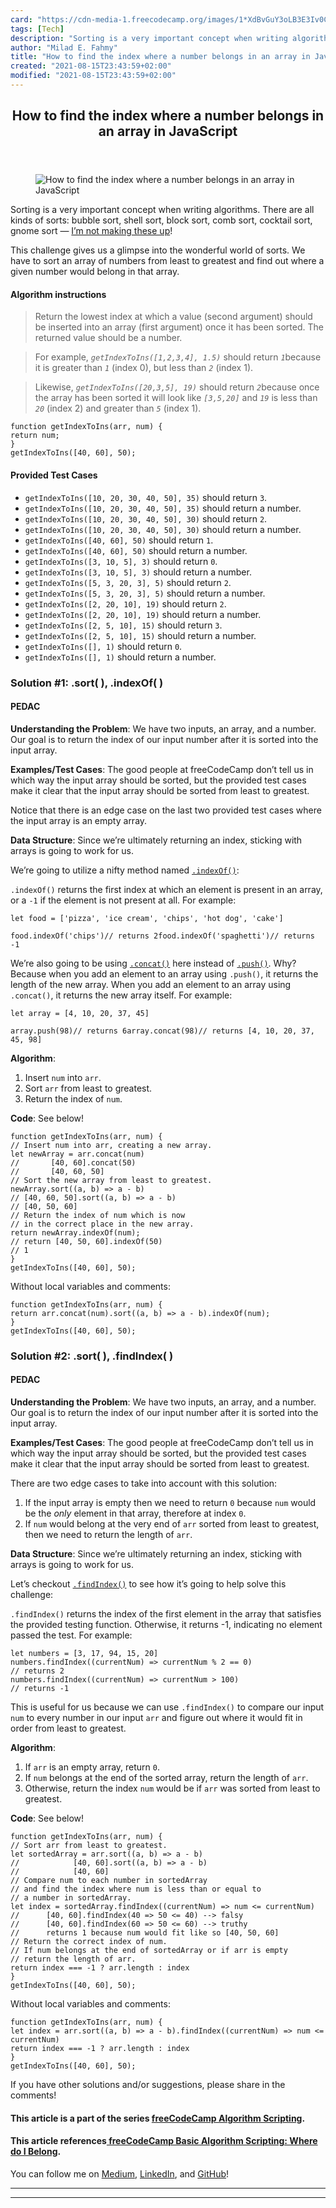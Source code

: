 ```yaml
---
card: "https://cdn-media-1.freecodecamp.org/images/1*XdBvGuY3oLB3E3Iv0CD-SA.jpeg"
tags: [Tech]
description: "Sorting is a very important concept when writing algorithms. "
author: "Milad E. Fahmy"
title: "How to find the index where a number belongs in an array in JavaScript"
created: "2021-08-15T23:43:59+02:00"
modified: "2021-08-15T23:43:59+02:00"
---
```

<div class="site-wrapper">
<main id="site-main" class="site-main outer">
<div class="inner">
<article class="post-full post tag-tech tag-programming tag-coding tag-javascript tag-algorithms ">
<header class="post-full-header">
<h1 class="post-full-title">How to find the index where a number belongs in an array in JavaScript</h1>
</header>
<figure class="post-full-image">
<picture>
<source media="(max-width: 700px)" sizes="1px" srcset="data:image/gif;base64,R0lGODlhAQABAIAAAAAAAP///yH5BAEAAAAALAAAAAABAAEAAAIBRAA7 1w">
<source media="(min-width: 701px)" sizes="(max-width: 800px) 400px,
(max-width: 1170px) 700px,
1400px" srcset="https://cdn-media-1.freecodecamp.org/images/1*XdBvGuY3oLB3E3Iv0CD-SA.jpeg 300w,
https://cdn-media-1.freecodecamp.org/images/1*XdBvGuY3oLB3E3Iv0CD-SA.jpeg 600w,
https://cdn-media-1.freecodecamp.org/images/1*XdBvGuY3oLB3E3Iv0CD-SA.jpeg 1000w,
https://cdn-media-1.freecodecamp.org/images/1*XdBvGuY3oLB3E3Iv0CD-SA.jpeg 2000w">
<img onerror="this.style.display='none'" src="https://cdn-media-1.freecodecamp.org/images/1*XdBvGuY3oLB3E3Iv0CD-SA.jpeg" alt="How to find the index where a number belongs in an array in JavaScript">
</picture>
</figure>
<section class="post-full-content">
<div class="post-content">
<p>Sorting is a very important concept when writing algorithms. There are all kinds of sorts: bubble sort, shell sort, block sort, comb sort, cocktail sort, gnome sort — <a href="https://en.wikipedia.org/wiki/Sorting_algorithm" rel="noopener">I’m not making these up</a>!</p><p>This challenge gives us a glimpse into the wonderful world of sorts. We have to sort an array of numbers from least to greatest and find out where a given number would belong in that array.</p><h4 id="algorithm-instructions">Algorithm instructions</h4><blockquote>Return the lowest index at which a value (second argument) should be inserted into an array (first argument) once it has been sorted. The returned value should be a number.</blockquote><blockquote>For example, <code><em>getIndexToIns([1,2,3,4], 1.5)</em></code> should return <code><em>1</em></code>because it is greater than <code><em>1</em></code> (index 0), but less than <code><em>2</em></code> (index 1).</blockquote><blockquote>Likewise, <code><em>getIndexToIns([20,3,5], 19)</em></code> should return <code><em>2</em></code>because once the array has been sorted it will look like <code><em>[3,5,20]</em></code> and <code><em>19</em></code> is less than <code><em>20</em></code> (index 2) and greater than <code><em>5</em></code> (index 1).</blockquote><pre><code class="language-js">function getIndexToIns(arr, num) {
return num;
}
getIndexToIns([40, 60], 50);</code></pre><h4 id="provided-test-cases">Provided Test Cases</h4><ul><li><code>getIndexToIns([10, 20, 30, 40, 50], 35)</code> should return <code>3</code>.</li><li><code>getIndexToIns([10, 20, 30, 40, 50], 35)</code> should return a number.</li><li><code>getIndexToIns([10, 20, 30, 40, 50], 30)</code> should return <code>2</code>.</li><li><code>getIndexToIns([10, 20, 30, 40, 50], 30)</code> should return a number.</li><li><code>getIndexToIns([40, 60], 50)</code> should return <code>1</code>.</li><li><code>getIndexToIns([40, 60], 50)</code> should return a number.</li><li><code>getIndexToIns([3, 10, 5], 3)</code> should return <code>0</code>.</li><li><code>getIndexToIns([3, 10, 5], 3)</code> should return a number.</li><li><code>getIndexToIns([5, 3, 20, 3], 5)</code> should return <code>2</code>.</li><li><code>getIndexToIns([5, 3, 20, 3], 5)</code> should return a number.</li><li><code>getIndexToIns([2, 20, 10], 19)</code> should return <code>2</code>.</li><li><code>getIndexToIns([2, 20, 10], 19)</code> should return a number.</li><li><code>getIndexToIns([2, 5, 10], 15)</code> should return <code>3</code>.</li><li><code>getIndexToIns([2, 5, 10], 15)</code> should return a number.</li><li><code>getIndexToIns([], 1)</code> should return <code>0</code>.</li><li><code>getIndexToIns([], 1)</code> should return a number.</li></ul><h3 id="solution-1-sort-indexof-">Solution #1: .sort( ), .indexOf( )</h3><h4 id="pedac">PEDAC</h4><p><strong>Understanding the Problem</strong>: We have two inputs, an array, and a number. Our goal is to return the index of our input number after it is sorted into the input array.</p><p><strong>Examples/Test Cases</strong>: The good people at freeCodeCamp don’t tell us in which way the input array should be sorted, but the provided test cases make it clear that the input array should be sorted from least to greatest.</p><p>Notice that there is an edge case on the last two provided test cases where the input array is an empty array.</p><p><strong>Data Structure</strong>: Since we’re ultimately returning an index, sticking with arrays is going to work for us.</p><p>We’re going to utilize a nifty method named <code><a href="https://developer.mozilla.org/en-US/docs/Web/JavaScript/Reference/Global_Objects/Array/indexOf" rel="noopener">.indexOf()</a></code>:</p><p><code>.indexOf()</code> returns the first index at which an element is present in an array, or a <code>-1</code> if the element is not present at all. For example:</p><pre><code>let food = ['pizza', 'ice cream', 'chips', 'hot dog', 'cake']</code></pre><pre><code>food.indexOf('chips')// returns 2food.indexOf('spaghetti')// returns -1</code></pre><p>We’re also going to be using <code><a href="https://developer.mozilla.org/en-US/docs/Web/JavaScript/Reference/Global_Objects/Array/concat" rel="noopener">.concat()</a></code> here instead of <code><a href="https://developer.mozilla.org/en-US/docs/Web/JavaScript/Reference/Global_Objects/Array/push" rel="noopener">.push()</a></code>. Why? Because when you add an element to an array using <code>.push()</code>, it returns the length of the new array. When you add an element to an array using <code>.concat()</code>, it returns the new array itself. For example:</p><pre><code>let array = [4, 10, 20, 37, 45]</code></pre><pre><code>array.push(98)// returns 6array.concat(98)// returns [4, 10, 20, 37, 45, 98]</code></pre><p><strong>Algorithm</strong>:</p><ol><li>Insert <code>num</code> into <code>arr</code>.</li><li>Sort <code>arr</code> from least to greatest.</li><li>Return the index of <code>num</code>.</li></ol><p><strong>Code</strong>: See below!</p><pre><code class="language-js">function getIndexToIns(arr, num) {
// Insert num into arr, creating a new array.
let newArray = arr.concat(num)
//       [40, 60].concat(50)
//       [40, 60, 50]
// Sort the new array from least to greatest.
newArray.sort((a, b) =&gt; a - b)
// [40, 60, 50].sort((a, b) =&gt; a - b)
// [40, 50, 60]
// Return the index of num which is now
// in the correct place in the new array.
return newArray.indexOf(num);
// return [40, 50, 60].indexOf(50)
// 1
}
getIndexToIns([40, 60], 50);</code></pre><p>Without local variables and comments:</p><pre><code class="language-js">function getIndexToIns(arr, num) {
return arr.concat(num).sort((a, b) =&gt; a - b).indexOf(num);
}
getIndexToIns([40, 60], 50);</code></pre><h3 id="solution-2-sort-findindex-">Solution #2: .sort( ), .findIndex( )</h3><h4 id="pedac-1">PEDAC</h4><p><strong>Understanding the Problem</strong>: We have two inputs, an array, and a number. Our goal is to return the index of our input number after it is sorted into the input array.</p><p><strong>Examples/Test Cases</strong>: The good people at freeCodeCamp don’t tell us in which way the input array should be sorted, but the provided test cases make it clear that the input array should be sorted from least to greatest.</p><p>There are two edge cases to take into account with this solution:</p><ol><li>If the input array is empty then we need to return <code>0</code> because <code>num</code> would be the <em>only</em> element in that array, therefore at index <code>0</code>.</li><li>If <code>num</code> would belong at the very end of <code>arr</code> sorted from least to greatest, then we need to return the length of <code>arr</code>.</li></ol><p><strong>Data Structure</strong>: Since we’re ultimately returning an index, sticking with arrays is going to work for us.</p><p>Let’s checkout <code><a href="https://developer.mozilla.org/en-US/docs/Web/JavaScript/Reference/Global_Objects/Array/findIndex" rel="noopener">.findIndex()</a></code> to see how it’s going to help solve this challenge:</p><p><code>.findIndex()</code> returns the index of the first element in the array that satisfies the provided testing function. Otherwise, it returns -1, indicating no element passed the test. For example:</p><pre><code class="language-js">let numbers = [3, 17, 94, 15, 20]
numbers.findIndex((currentNum) =&gt; currentNum % 2 == 0)
// returns 2
numbers.findIndex((currentNum) =&gt; currentNum &gt; 100)
// returns -1</code></pre><p>This is useful for us because we can use <code>.findIndex()</code> to compare our input <code>num</code> to every number in our input <code>arr</code> and figure out where it would fit in order from least to greatest.</p><p><strong>Algorithm</strong>:</p><ol><li>If <code>arr</code> is an empty array, return <code>0</code>.</li><li>If <code>num</code> belongs at the end of the sorted array, return the length of <code>arr</code>.</li><li>Otherwise, return the index <code>num</code> would be if <code>arr</code> was sorted from least to greatest.</li></ol><p><strong>Code</strong>: See below!</p><pre><code class="language-js">function getIndexToIns(arr, num) {
// Sort arr from least to greatest.
let sortedArray = arr.sort((a, b) =&gt; a - b)
//            [40, 60].sort((a, b) =&gt; a - b)
//            [40, 60]
// Compare num to each number in sortedArray
// and find the index where num is less than or equal to
// a number in sortedArray.
let index = sortedArray.findIndex((currentNum) =&gt; num &lt;= currentNum)
//      [40, 60].findIndex(40 =&gt; 50 &lt;= 40) --&gt; falsy
//      [40, 60].findIndex(60 =&gt; 50 &lt;= 60) --&gt; truthy
//      returns 1 because num would fit like so [40, 50, 60]
// Return the correct index of num.
// If num belongs at the end of sortedArray or if arr is empty
// return the length of arr.
return index === -1 ? arr.length : index
}
getIndexToIns([40, 60], 50);</code></pre><p>Without local variables and comments:</p><pre><code class="language-js">function getIndexToIns(arr, num) {
let index = arr.sort((a, b) =&gt; a - b).findIndex((currentNum) =&gt; num &lt;= currentNum)
return index === -1 ? arr.length : index
}
getIndexToIns([40, 60], 50);</code></pre><p>If you have other solutions and/or suggestions, please share in the comments!</p><h4 id="this-article-is-a-part-of-the-series-freecodecamp-algorithm-scripting-">This article is a part of the series <a href="https://medium.com/@DylanAttal/freecodecamp-algorithm-scripting-b96227b7f837" rel="noopener">freeCodeCamp Algorithm Scripting</a>.</h4><h4 id="this-article-references-freecodecamp-basic-algorithm-scripting-where-do-i-belong-">This article references<a href="https://learn.freecodecamp.org/javascript-algorithms-and-data-structures/basic-algorithm-scripting/where-do-i-belong" rel="noopener"> freeCodeCamp Basic Algorithm Scripting: Where do I Belong</a>.</h4><p>You can follow me on <a href="https://medium.com/@DylanAttal" rel="noopener">Medium</a>, <a href="https://www.linkedin.com/in/dylanattal/" rel="noopener">LinkedIn</a>, and <a href="https://github.com/DylanAttal" rel="noopener">GitHub</a>!</p>
</div>
<hr>
<hr>
</section>
</article>
</div>
</main>
</div>
<!-- Google Tag Manager (noscript) -->
<!-- End Google Tag Manager (noscript) -->
